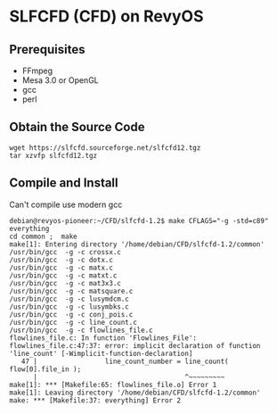 # SLFCFD (CFD) on RevyOS

## Prerequisites

- FFmpeg
- Mesa 3.0 or OpenGL
- gcc
- perl

## Obtain the Source Code

```
wget https://slfcfd.sourceforge.net/slfcfd12.tgz
tar xzvfp slfcfd12.tgz
```

## Compile and Install

Can't compile use modern gcc

```
debian@revyos-pioneer:~/CFD/slfcfd-1.2$ make CFLAGS="-g -std=c89" everything
cd common ;  make
make[1]: Entering directory '/home/debian/CFD/slfcfd-1.2/common'
/usr/bin/gcc  -g -c crossx.c
/usr/bin/gcc  -g -c dotx.c
/usr/bin/gcc  -g -c matx.c
/usr/bin/gcc  -g -c matxt.c
/usr/bin/gcc  -g -c mat3x3.c
/usr/bin/gcc  -g -c matsquare.c
/usr/bin/gcc  -g -c lusymdcm.c
/usr/bin/gcc  -g -c lusymbks.c
/usr/bin/gcc  -g -c conj_pois.c
/usr/bin/gcc  -g -c line_count.c
/usr/bin/gcc  -g -c flowlines_file.c
flowlines_file.c: In function 'Flowlines_File':
flowlines_file.c:47:37: error: implicit declaration of function 'line_count' [-Wimplicit-function-declaration]
   47 |                 line_count_number = line_count( flow[0].file_in );
      |                                     ^~~~~~~~~~
make[1]: *** [Makefile:65: flowlines_file.o] Error 1
make[1]: Leaving directory '/home/debian/CFD/slfcfd-1.2/common'
make: *** [Makefile:37: everything] Error 2
```
